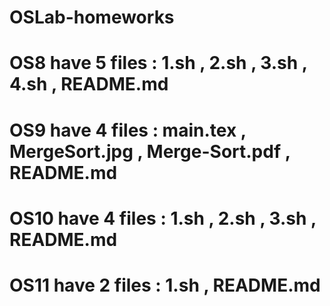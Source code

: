 # OSLab-homeworks
# OS8 have 5 files : 1.sh , 2.sh , 3.sh , 4.sh , README.md
# OS9 have 4 files : main.tex , MergeSort.jpg , Merge-Sort.pdf , README.md
# OS10 have 4 files : 1.sh , 2.sh , 3.sh , README.md
# OS11 have 2 files : 1.sh , README.md
